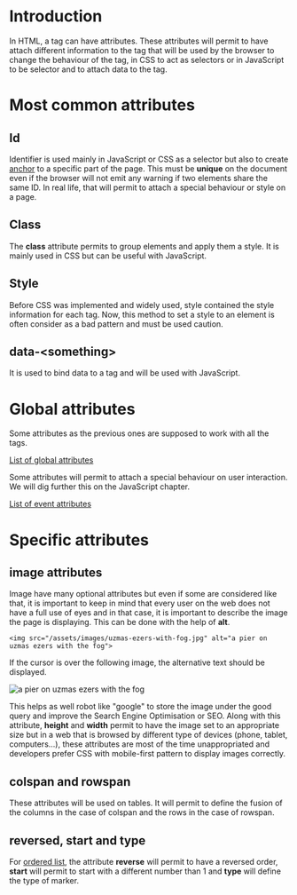 # Introduction

In HTML, a tag can have attributes. These attributes will permit to have attach different information to
the tag that will be used by the browser to change the behaviour of the tag, in CSS to act as selectors or in 
JavaScript to be selector and to attach data to the tag.

# Most common attributes

## Id

Identifier is used mainly in JavaScript or CSS as a selector but also to create [anchor](/html/3-specific-tags.html#creating-a-link) 
to a specific part of the page. This must be **unique** on the document even if the browser will not emit any warning if
 two elements share the same ID. In real life, that will permit to attach a special behaviour or style on a page.

## Class

The **class** attribute permits to group elements and apply them a style. It is mainly used in CSS but can be
useful with JavaScript.

## Style

Before CSS was implemented and widely used, style contained the style information for each tag. Now, this method
to set a style to an element is often consider as a bad pattern and must be used caution.

## data-&lt;something&gt;

It is used to bind data to a tag and will be used with JavaScript.

# Global attributes

Some attributes as the previous ones are supposed to work with all the tags.

[List of global attributes](https://www.w3schools.com/tags/ref_standardattributes.asp)

Some attributes will permit to attach a special behaviour on user interaction. We will dig further this on
the JavaScript chapter.

[List of event attributes](https://www.w3schools.com/tags/ref_eventattributes.asp)


# Specific attributes

## image attributes

Image have many optional attributes but even if some are considered like that, it is important to keep in mind that
every user on the web does not have a full use of eyes and in that case, it is important to describe the image the page
is displaying. This can be done with the help of **alt**.

    <img src="/assets/images/uzmas-ezers-with-fog.jpg" alt="a pier on uzmas ezers with the fog">
    
If the cursor is over the following image, the alternative text should be displayed.

<img src="/assets/images/uzmas-ezers-with-fog.jpg" alt="a pier on uzmas ezers with the fog">

This helps as well robot like "google" to store the image under the good query and improve the Search Engine Optimisation
or SEO. Along with this attribute, **height** and **width** permit to have the image set to an appropriate size but in 
a web that is browsed by different type of devices (phone, tablet, computers...), these attributes are most of the time
unappropriated and developers prefer CSS with mobile-first pattern to display images correctly.  

## colspan and rowspan

These attributes will be used on tables. It will permit to define the fusion of the columns in the case of colspan
and the rows in the case of rowspan.

## reversed, start and type

For [ordered list](/html/3-specific-tags.html#ordered), the attribute **reverse** will permit to have a reversed order, 
**start** will permit to start with a different number than 1 and **type** will define the type of marker.  
